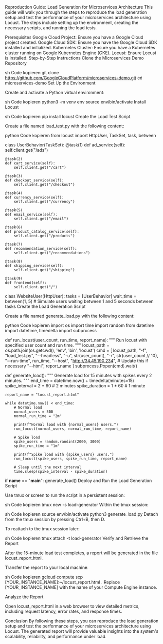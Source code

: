 Reproduction Guide: Load Generation for Microservices Architecture
This guide will walk you through the steps to reproduce the load generation setup and test the performance of your microservices architecture using Locust. The steps include setting up the environment, creating the necessary scripts, and running the load tests.

Prerequisites
Google Cloud Project: Ensure you have a Google Cloud project created.
Google Cloud SDK: Ensure you have the Google Cloud SDK installed and initialized.
Kubernetes Cluster: Ensure you have a Kubernetes cluster running on Google Kubernetes Engine (GKE).
Locust: Ensure Locust is installed.
Step-by-Step Instructions
Clone the Microservices Demo Repository

sh
Code kopieren
git clone https://github.com/GoogleCloudPlatform/microservices-demo.git
cd microservices-demo
Set Up the Environment

Create and activate a Python virtual environment:

sh
Code kopieren
python3 -m venv env
source env/bin/activate
Install Locust

sh
Code kopieren
pip install locust
Create the Load Test Script

Create a file named load_test.py with the following content:

python
Code kopieren
from locust import HttpUser, TaskSet, task, between

class UserBehavior(TaskSet):
    @task(1)
    def ad_service(self):
        self.client.get("/ads")

    @task(2)
    def cart_service(self):
        self.client.get("/cart")

    @task(3)
    def checkout_service(self):
        self.client.get("/checkout")

    @task(4)
    def currency_service(self):
        self.client.get("/currency")

    @task(5)
    def email_service(self):
        self.client.get("/email")

    @task(6)
    def product_catalog_service(self):
        self.client.get("/products")

    @task(7)
    def recommendation_service(self):
        self.client.get("/recommendations")

    @task(8)
    def shipping_service(self):
        self.client.get("/shipping")

    @task(9)
    def frontend(self):
        self.client.get("/")

class WebsiteUser(HttpUser):
    tasks = [UserBehavior]
    wait_time = between(1, 5)  # Simulate users waiting between 1 and 5 seconds between tasks
Create the Load Generation Script

Create a file named generate_load.py with the following content:

python
Code kopieren
import os
import time
import random
from datetime import datetime, timedelta
import subprocess

def run_locust(user_count, run_time, report_name):
    """
    Run locust with specified user count and run time.
    """
    locust_path = os.path.join(os.getcwd(), 'env', 'bin', 'locust')
    cmd = [
        locust_path,
        "-f", "load_test.py",
        "--headless",
        "-u", str(user_count),
        "-r", str(user_count // 10),
        "--run-time", run_time,
        "--host", "http://34.45.190.234",  # Update this if necessary
        "--html", report_name
    ]
    subprocess.Popen(cmd).wait()

def generate_load():
    """
    Generate load for 15 minutes with spikes every 2 minutes.
    """
    end_time = datetime.now() + timedelta(minutes=15)
    spike_interval = 2 * 60  # 2 minutes
    spike_duration = 1 * 60  # 1 minute

    report_name = "locust_report.html"

    while datetime.now() < end_time:
        # Normal load
        normal_users = 500
        normal_run_time = "2m"

        print(f"Normal load with {normal_users} users.")
        run_locust(normal_users, normal_run_time, report_name)

        # Spike load
        spike_users = random.randint(2000, 3000)
        spike_run_time = "1m"

        print(f"Spike load with {spike_users} users.")
        run_locust(spike_users, spike_run_time, report_name)

        # Sleep until the next interval
        time.sleep(spike_interval - spike_duration)

if __name__ == "__main__":
    generate_load()
Deploy and Run the Load Generation Script

Use tmux or screen to run the script in a persistent session:

sh
Code kopieren
tmux new -s load-generator
Within the tmux session:

sh
Code kopieren
source env/bin/activate
python3 generate_load.py
Detach from the tmux session by pressing Ctrl+B, then D.

To reattach to the tmux session later:

sh
Code kopieren
tmux attach -t load-generator
Verify and Retrieve the Report

After the 15-minute load test completes, a report will be generated in the file locust_report.html.

Transfer the report to your local machine:

sh
Code kopieren
gcloud compute scp [YOUR_INSTANCE_NAME]:~/locust_report.html .
Replace [YOUR_INSTANCE_NAME] with the name of your Compute Engine instance.

Analyze the Report

Open locust_report.html in a web browser to view detailed metrics, including request latency, error rates, and response times.

Conclusion
By following these steps, you can reproduce the load generation setup and test the performance of your microservices architecture using Locust. The generated report will provide valuable insights into the system's scalability, reliability, and performance under load.







